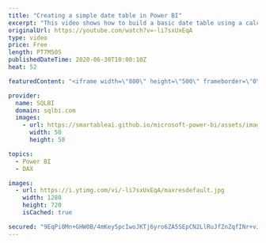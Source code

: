 ```yaml
---
title: "Creating a simple date table in Power BI"
excerpt: "This video shows how to build a basic date table using a calculated table and DAX. Article and download: https://sql.bi/137725"
originalUrl: https://youtube.com/watch?v=-li7sxUxEqA
type: video
price: Free
length: PT7M50S
publishedDateTime: 2020-06-30T10:00:10Z
heat: 52

featuredContent: "<iframe width=\"800\" height=\"500\" frameborder=\"0\" src=\"https://www.youtube.com/embed/-li7sxUxEqA\" allow=\"accelerometer; autoplay; encrypted-media; gyroscope; picture-in-picture\" allowfullscreen></iframe>"

provider:
  name: SQLBI
  domain: sqlbi.com
  images:
    - url: https://smartableai.github.io/microsoft-power-bi/assets/images/organizations/sqlbi.com-50x50.jpg
      width: 50
      height: 50

topics:
  - Power BI
  - DAX

images:
  - url: https://i.ytimg.com/vi/-li7sxUxEqA/maxresdefault.jpg
    width: 1280
    height: 720
    isCached: true

secured: "9EqPi0Mn+GHW0B/4mKey5pcIwoJKTj6yro6ZA5SEpCN2LlRuJfZnZqfINr+vJtXcosQfkj9nSvWRJTrigzQcEvr/rJZzM0kFmen6cP4BOYbNaHmktPQzuqtUwdIBQIqNgciH8Ckkub1ixWKcyfzSSyeYatFO50d9toOcJK7/HGTgSPQ5ENOn73bJC6rKgMcQ7Hc1/xqDExIf22gV/06LJhe4vaHsy/UD8CTciPIlTYTqDSJHC7yB/Cusd3Hht2u7aDdstycAU180PbyghW+5PJGI0j3b9MPcOH8Mbj30+3hGC0I4MF98WhTNlm3J3of36Gft7OXqPp/R5C2Uq8Qaa+aE1Rnb6Zz6V8syGlZTSCFtXFFjxZjNobQeU1mSo2yiezwenhnkMwt7IMOpFQFFJQ==;huE+vnQVPyb0L7O6LVljWw=="
---
```


